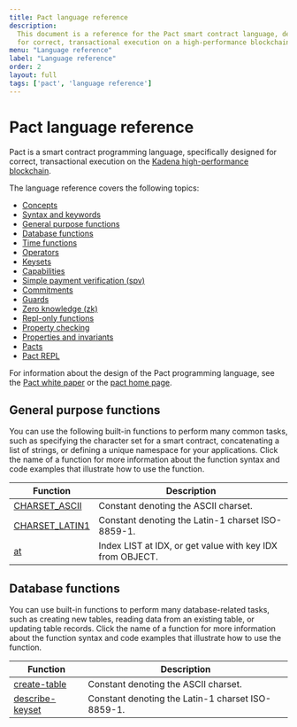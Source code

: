 ```yaml
---
title: Pact language reference
description:
  This document is a reference for the Pact smart contract language, designed
  for correct, transactional execution on a high-performance blockchain.
menu: "Language reference"
label: "Language reference"
order: 2
layout: full
tags: ['pact', 'language reference']
---
```


# Pact language reference

Pact is a smart contract programming language, specifically designed for correct, transactional execution on the [Kadena high-performance blockchain](http://kadena.io).

The language reference covers the following topics:
- [Concepts](/reference/pact/concepts)
- [Syntax and keywords](/reference/pact/syntax)
- [General purpose functions](/reference/pact/general-functions)
- [Database functions](/reference/pact/general-functions)
- [Time functions](/reference/pact/functions/time)
- [Operators](/reference/pact/functions/operators)
- [Keysets](/reference/pact//functions/keysets)
- [Capabilities](/reference/pact//functions/capabilities)
- [Simple payment verification (spv)](/reference/pact/functions//spv)
- [Commitments](/reference/pact/functions/commitments)
- [Guards](/reference/pact/functions/guards)
- [Zero knowledge (zk)](/reference/pact/functions/zk)
- [Repl-only functions](/reference/pact/functions/repl-only-functions)
- [Property checking](/reference/pact/property-checking)
- [Properties and invariants](/reference/pact/properties-and-invariants)
- [Pacts](/reference/pact/pacts)
- [Pact REPL](/reference/pact/pact-repl-cli)

For information about the design of the Pact programming language, see the [Pact white paper](/kadena) or the [pact home page](http://kadena.io/#pactModal).

## General purpose functions

You can use the following built-in functions to perform many common tasks, such as specifying the character set for a smart contract, concatenating a list of strings, or defining a unique namespace for your applications.
Click the name of a function for more information about the function syntax and code examples that illustrate how to use the function.

| Function | Description
| -------- | -----------
| [CHARSET_ASCII](/reference/pact-ref/general#charset_ascii) | Constant denoting the ASCII charset.
| [CHARSET_LATIN1](/reference/pact-ref/general#charset_latin1) | Constant denoting the Latin-1 charset ISO-8859-1.
| [at](/reference/pact-ref/general#at) | Index LIST at IDX, or get value with key IDX from OBJECT.

## Database functions

You can use built-in functions to perform many database-related tasks, such as creating new tables, reading data from an existing table, or updating table records.
Click the name of a function for more information about the function syntax and code examples that illustrate how to use the function.

| Function | Description
| -------- | -----------
| [create-table](/reference/pact-ref/database#create-table) | Constant denoting the ASCII charset.
| [describe-keyset](/reference/pact-ref/database#describe-keyset) | Constant denoting the Latin-1 charset ISO-8859-1.